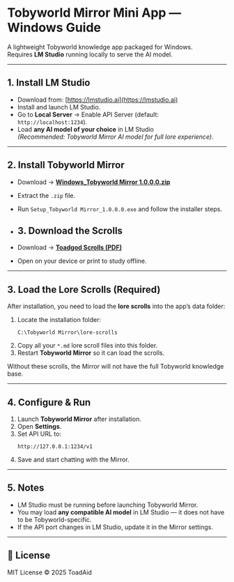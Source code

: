 # Tobyworld Mirror Mini App — Windows Guide

A lightweight Tobyworld knowledge app packaged for Windows.  
Requires **LM Studio** running locally to serve the AI model.

---

## 1. Install LM Studio
- Download from: [https://lmstudio.ai](https://lmstudio.ai)
- Install and launch LM Studio.
- Go to **Local Server** → Enable API Server (default: `http://localhost:1234`).
- Load **any AI model of your choice** in LM Studio  
  *(Recommended: Tobyworld Mirror AI model for full lore experience)*.

---

## 2. Install Tobyworld Mirror
- Download → [**Windows_Tobyworld Mirror 1.0.0.0.zip**](https://drive.google.com/file/d/1mA7_YvpJMGpXySZY-O_0Ad8Ot50kfypA/view?usp=drive_link)
- Extract the `.zip` file.
- Run `Setup_Tobyworld Mirror_1.0.0.0.exe` and follow the installer steps.

- ## 3. Download the Scrolls
- Download → [**Toadgod Scrolls (PDF)**](https://drive.google.com/file/d/1RvhpokWJbFQgVBx6FoTPQF3A2_lgtash/view?usp=drive_link)
- Open on your device or print to study offline.


---

## 3. Load the Lore Scrolls (Required)
After installation, you need to load the **lore scrolls** into the app’s data folder:

1. Locate the installation folder:
   ```
   C:\Tobyworld Mirror\lore-scrolls
   ```
2. Copy all your `*.md` lore scroll files into this folder.
3. Restart **Tobyworld Mirror** so it can load the scrolls.

Without these scrolls, the Mirror will not have the full Tobyworld knowledge base.

---

## 4. Configure & Run
1. Launch **Tobyworld Mirror** after installation.
2. Open **Settings**.
3. Set API URL to:  
   ```
   http://127.0.0.1:1234/v1
   ```
4. Save and start chatting with the Mirror.

---

## 5. Notes
- LM Studio must be running before launching Tobyworld Mirror.
- You may load **any compatible AI model** in LM Studio — it does not have to be Tobyworld-specific.
- If the API port changes in LM Studio, update it in the Mirror settings.

---

## 📜 License
MIT License © 2025 ToadAid
